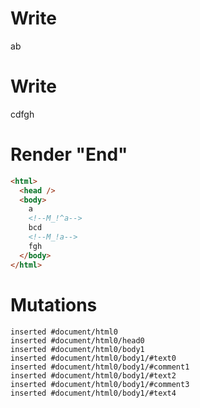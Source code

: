 # Write
  a<!--M_!^a-->b


# Write
  cd<!--M_!a-->fgh


# Render "End"
```html
<html>
  <head />
  <body>
    a
    <!--M_!^a-->
    bcd
    <!--M_!a-->
    fgh
  </body>
</html>
```

# Mutations
```
inserted #document/html0
inserted #document/html0/head0
inserted #document/html0/body1
inserted #document/html0/body1/#text0
inserted #document/html0/body1/#comment1
inserted #document/html0/body1/#text2
inserted #document/html0/body1/#comment3
inserted #document/html0/body1/#text4
```